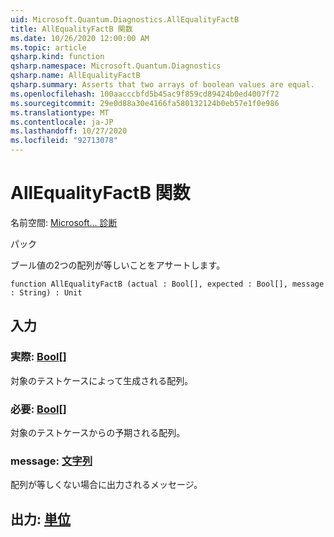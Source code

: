 ```yaml
---
uid: Microsoft.Quantum.Diagnostics.AllEqualityFactB
title: AllEqualityFactB 関数
ms.date: 10/26/2020 12:00:00 AM
ms.topic: article
qsharp.kind: function
qsharp.namespace: Microsoft.Quantum.Diagnostics
qsharp.name: AllEqualityFactB
qsharp.summary: Asserts that two arrays of boolean values are equal.
ms.openlocfilehash: 100aacccbfd5b45ac9f859cd89424b0ed4007f72
ms.sourcegitcommit: 29e0d88a30e4166fa580132124b0eb57e1f0e986
ms.translationtype: MT
ms.contentlocale: ja-JP
ms.lasthandoff: 10/27/2020
ms.locfileid: "92713078"
---
```

# <a name="allequalityfactb-function"></a>AllEqualityFactB 関数

名前空間: [Microsoft... 診断](xref:Microsoft.Quantum.Diagnostics)

パック [](https://nuget.org/packages/)


ブール値の2つの配列が等しいことをアサートします。

```qsharp
function AllEqualityFactB (actual : Bool[], expected : Bool[], message : String) : Unit
```


## <a name="input"></a>入力

### <a name="actual--bool"></a>実際: [Bool](xref:microsoft.quantum.lang-ref.bool)[]

対象のテストケースによって生成される配列。


### <a name="expected--bool"></a>必要: [Bool](xref:microsoft.quantum.lang-ref.bool)[]

対象のテストケースからの予期される配列。


### <a name="message--string"></a>message: [文字列](xref:microsoft.quantum.lang-ref.string)

配列が等しくない場合に出力されるメッセージ。



## <a name="output--unit"></a>出力: [単位](xref:microsoft.quantum.lang-ref.unit)

